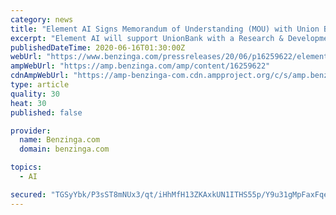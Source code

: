 ```yaml
---
category: news
title: "Element AI Signs Memorandum of Understanding (MOU) with Union Bank of the Philippines"
excerpt: "Element AI will support UnionBank with a Research & Development program into state of the art Applied AI research to form the basis of an AI governance framework"
publishedDateTime: 2020-06-16T01:30:00Z
webUrl: "https://www.benzinga.com/pressreleases/20/06/p16259622/element-ai-signs-memorandum-of-understanding-mou-with-union-bank-of-the-philippines"
ampWebUrl: "https://amp.benzinga.com/amp/content/16259622"
cdnAmpWebUrl: "https://amp-benzinga-com.cdn.ampproject.org/c/s/amp.benzinga.com/amp/content/16259622"
type: article
quality: 30
heat: 30
published: false

provider:
  name: Benzinga.com
  domain: benzinga.com

topics:
  - AI

secured: "TGSyYbk/P3sST8mNUx3/qt/iHhMfH13ZKAxkUN1ITHS55p/Y9u31gMpFaxFqeirgiMdGzbqkcTOxblHPqrO+JgFxWJOwMvHYhFlLopvr5cXxFQxdJwho5u9beFinub6aWaGZbh3paTlok81GQ/OI2D0aAT5bQSJ4eB9IL4Pq4greSDsrGZpzIxDH//bHSXH4zdkOuFzNwJLsUBbdc3oOTNyZhFDzqPOj6rdMhAuRxqqMm7C3PUgRU7BTg3RLL9QO3e+4MbnRKzdxHa7MuKjNJpSuBz9YGph+VoKRxYuXQMrF0heB59jAK2xFgB+b80e5+SquoxiiS0ywj9TWpV88Rg==;j5CszzMfzh2RIQY/AAhyEw=="
---
```


